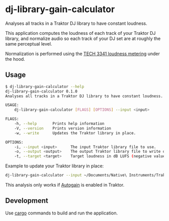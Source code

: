 # dj-library-gain-calculator

Analyses all tracks in a Traktor DJ library to have constant loudness.

This application computes the loudness of each track of your Traktor DJ library,
and normalize audio so each track of your DJ set are at roughly the same perceptual level.

Normalization is performed using the [TECH 3341 loudness metering](https://tech.ebu.ch/docs/tech/tech3341.pdf)
under the hood.

## Usage

```bash
$ dj-library-gain-calculator --help
dj-library-gain-calculator 0.1.0
Analyses all tracks in a Traktor DJ library to have constant loudness.

USAGE:
    dj-library-gain-calculator [FLAGS] [OPTIONS] --input <input>

FLAGS:
    -h, --help       Prints help information
    -V, --version    Prints version information
    -w, --write      Updates the Traktor library in place.

OPTIONS:
    -i, --input <input>      The input Traktor library file to use.
    -o, --output <output>    The output Traktor library file to write or - for stdout.
    -t, --target <target>    Target loudness in dB LUFS (negative value). [default: -14.0]
```

Example to update your Traktor library in place:

```bash
dj-library-gain-calculator --input ~/Documents/Native\ Instruments/Traktor\ 3.3.0/collection.nml --write
```

This analysis only works if
[Autogain](https://support.native-instruments.com/hc/en-us/articles/209551129-How-to-Set-the-Channel-Gain-and-Autogain-in-TRAKTOR-PRO-2)
is enabled in Traktor.

## Development

Use [cargo](https://doc.rust-lang.org/stable/cargo/) commands to build and run the application.
